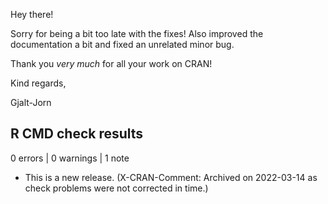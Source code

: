 Hey there!

Sorry for being a bit too late with the fixes! Also improved the documentation a bit and fixed an unrelated minor bug.

Thank you *very much* for all your work on CRAN!

Kind regards,

Gjalt-Jorn


## R CMD check results

0 errors | 0 warnings | 1 note

* This is a new release. (X-CRAN-Comment: Archived on 2022-03-14 as check problems were not corrected in time.)
